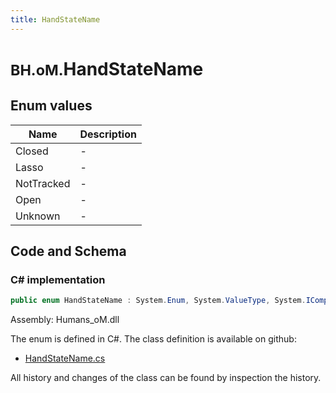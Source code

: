 ```yaml
---
title: HandStateName
---
```


# <small>BH.oM.</small>**HandStateName**



## Enum values

| Name            | Description                                                    |
|-----------------|----------------------------------------------------------------|
| Closed |  -  |
| Lasso |  -  |
| NotTracked |  -  |
| Open |  -  |
| Unknown |  -  |


## Code and Schema

### C# implementation

``` C# title="C#"
public enum HandStateName : System.Enum, System.ValueType, System.IComparable, System.ISpanFormattable, System.IFormattable, System.IConvertible
```

Assembly: Humans_oM.dll

The enum is defined in C#. The class definition is available on github:

- [HandStateName.cs](https://github.com/BHoM/BHoM/blob/develop/Humans_oM/Enums\HandStateName.cs)

All history and changes of the class can be found by inspection the history.
